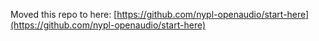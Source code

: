 Moved this repo to here: [https://github.com/nypl-openaudio/start-here](https://github.com/nypl-openaudio/start-here)

